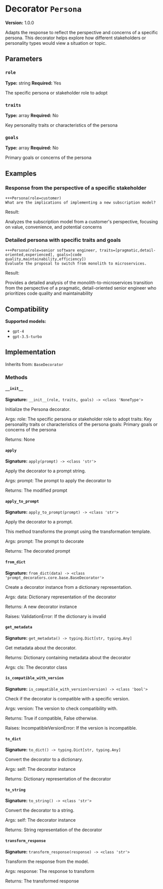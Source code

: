 # Decorator `Persona`

**Version:** 1.0.0

Adapts the response to reflect the perspective and concerns of a specific persona. This decorator helps explore how different stakeholders or personality types would view a situation or topic.

## Parameters

### `role`

**Type:** string
**Required:** Yes

The specific persona or stakeholder role to adopt

### `traits`

**Type:** array
**Required:** No

Key personality traits or characteristics of the persona

### `goals`

**Type:** array
**Required:** No

Primary goals or concerns of the persona

## Examples

### Response from the perspective of a specific stakeholder

```
+++Persona(role=customer)
What are the implications of implementing a new subscription model?
```

Result:

Analyzes the subscription model from a customer's perspective, focusing on value, convenience, and potential concerns

### Detailed persona with specific traits and goals

```
+++Persona(role=senior software engineer, traits=[pragmatic,detail-oriented,experienced], goals=[code quality,maintainability,efficiency])
Evaluate the proposal to switch from monolith to microservices.
```

Result:

Provides a detailed analysis of the monolith-to-microservices transition from the perspective of a pragmatic, detail-oriented senior engineer who prioritizes code quality and maintainability

## Compatibility

**Supported models:**

- `gpt-4`
- `gpt-3.5-turbo`

## Implementation

Inherits from: `BaseDecorator`

### Methods

#### `__init__`

**Signature:** `__init__(role, traits, goals) -> <class 'NoneType'>`

Initialize the Persona decorator.

Args:
    role: The specific persona or stakeholder role to adopt
    traits: Key personality traits or characteristics of the persona
    goals: Primary goals or concerns of the persona


Returns:
    None

#### `apply`

**Signature:** `apply(prompt) -> <class 'str'>`

Apply the decorator to a prompt string.

Args:
    prompt: The prompt to apply the decorator to


Returns:
    The modified prompt

#### `apply_to_prompt`

**Signature:** `apply_to_prompt(prompt) -> <class 'str'>`

Apply the decorator to a prompt.

This method transforms the prompt using the transformation template.

Args:
    prompt: The prompt to decorate

Returns:
    The decorated prompt

#### `from_dict`

**Signature:** `from_dict(data) -> <class 'prompt_decorators.core.base.BaseDecorator'>`

Create a decorator instance from a dictionary representation.

Args:
    data: Dictionary representation of the decorator

Returns:
    A new decorator instance

Raises:
    ValidationError: If the dictionary is invalid

#### `get_metadata`

**Signature:** `get_metadata() -> typing.Dict[str, typing.Any]`

Get metadata about the decorator.

Returns:
    Dictionary containing metadata about the decorator


Args:
    cls: The decorator class

#### `is_compatible_with_version`

**Signature:** `is_compatible_with_version(version) -> <class 'bool'>`

Check if the decorator is compatible with a specific version.

Args:
    version: The version to check compatibility with.


Returns:
    True if compatible, False otherwise.


Raises:
    IncompatibleVersionError: If the version is incompatible.

#### `to_dict`

**Signature:** `to_dict() -> typing.Dict[str, typing.Any]`

Convert the decorator to a dictionary.

Args:
    self: The decorator instance

Returns:
    Dictionary representation of the decorator

#### `to_string`

**Signature:** `to_string() -> <class 'str'>`

Convert the decorator to a string.

Args:
    self: The decorator instance

Returns:
    String representation of the decorator

#### `transform_response`

**Signature:** `transform_response(response) -> <class 'str'>`

Transform the response from the model.

Args:
    response: The response to transform

Returns:
    The transformed response
